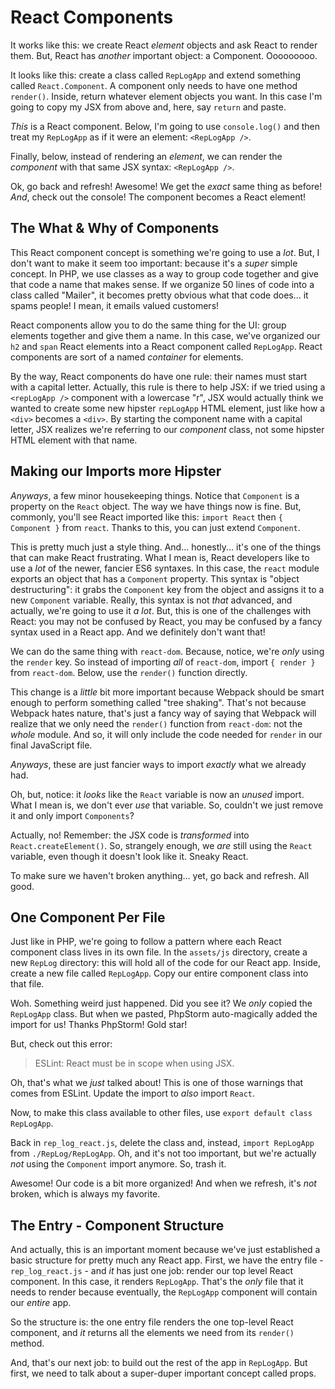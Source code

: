# React Components

It works like this: we create React *element* objects and ask React to render
them. But, React has *another* important object: a Component. Ooooooooo.

It looks like this: create a class called `RepLogApp` and extend something called
`React.Component`. A component only needs to have one method `render()`. Inside,
return whatever element objects you want. In this case I'm going to copy my JSX
from above and, here, say `return` and paste.

*This* is a React component. Below, I'm going to use `console.log()` and then
treat my `RepLogApp` as if it were an element: `<RepLogApp />`.

Finally, below, instead of rendering an *element*, we can render the *component*
with that same JSX syntax: `<RepLogApp />`.

Ok, go back and refresh! Awesome! We get the *exact* same thing as before! *And*,
check out the console! The component becomes a React element!

## The What & Why of Components

This React component concept is something we're going to use a *lot*. But, I don't
want to make it seem too important: because it's a *super* simple concept. In PHP,
we use classes as a way to group code together and give that code a name that makes
sense. If we organize 50 lines of code into a class called "Mailer", it becomes pretty
obvious what that code does... it spams people! I mean, it emails valued customers!

React components allow you to do the same thing for the UI: group elements together
and give them a name. In this case, we've organized our `h2` and `span` React elements
into a React component called `RepLogApp`. React components are sort of a named
*container* for elements.

By the way, React components do have one rule: their names must start with a capital
letter. Actually, this rule is there to help JSX: if we tried using a `<repLogApp />`
component with a lowercase "r", JSX would actually think we wanted to create some
new hipster `repLogApp` HTML element, just like how a `<div>` becomes a `<div>`.
By starting the component name with a capital letter, JSX realizes we're referring
to our *component* class, not some hipster HTML element with that name.

## Making our Imports more Hipster

*Anyways*, a few minor housekeeping things. Notice that `Component` is a property
on the `React` object. The way we have things now is fine. But, commonly, you'll see
React imported like this: `import React` then `{ Component }` from `react`. Thanks
to this, you can just extend `Component`.

This is pretty much just a style thing. And... honestly... it's one of the things
that can make React frustrating. What I mean is, React developers like to use
a *lot* of the newer, fancier ES6 syntaxes. In this case, the `react` module
exports an object that has a `Component` property. This syntax is "object
destructuring": it grabs the `Component` key from the object and assigns it to a
new `Component` variable. Really, this syntax is not *that* advanced, and actually,
we're going to use it *a lot*. But, this is one of the challenges with React:
you may not be confused by React, you may be confused by a fancy syntax used in
a React app. And we definitely don't want that!

We can do the same thing with `react-dom`. Because, notice, we're *only* using
the `render` key. So instead of importing *all* of `react-dom`, import
`{ render }` from `react-dom`. Below, use the `render()` function directly.

This change is a *little* bit more important because Webpack should be smart enough
to perform something called "tree shaking". That's not because Webpack hates nature,
that's just a fancy way of saying that Webpack will realize that we only need the
`render()` function from `react-dom`: not the *whole* module. And so, it will only
include the code needed for `render` in our final JavaScript file.

*Anyways*, these are just fancier ways to import *exactly* what we already had.

Oh, but, notice: it *looks* like the `React` variable is now an *unused* import.
What I mean is, we don't ever *use* that variable. So, couldn't we just remove it
and only import `Components`?

Actually, no! Remember: the JSX code is *transformed* into `React.createElement()`.
So, strangely enough, we *are* still using the `React` variable, even though it
doesn't look like it. Sneaky React.

To make sure we haven't broken anything... yet, go back and refresh. All good.

## One Component Per File

Just like in PHP, we're going to follow a pattern where each React component class
lives in its own file. In the `assets/js` directory, create a new `RepLog` directory:
this will hold all of the code for our React app. Inside, create a new file called
`RepLogApp`. Copy our entire component class into that file.

Woh. Something weird just happened. Did you see it? We *only* copied the `RepLogApp`
class. But when we pasted, PhpStorm auto-magically added the import for us! Thanks
PhpStorm! Gold star!

But, check out this error:

> ESLint: React must be in scope when using JSX.

Oh, that's what we *just* talked about! This is one of those warnings that comes
from ESLint. Update the import to *also* import `React`.

Now, to make this class available to other files, use
`export default class RepLogApp`.

Back in `rep_log_react.js`, delete the class and, instead, `import RepLogApp` from
`./RepLog/RepLogApp`. Oh, and it's not too important, but we're actually *not*
using the `Component` import anymore. So, trash it.

Awesome! Our code is a bit more organized! And when we refresh, it's *not* broken,
which is always my favorite.

## The Entry - Component Structure

And actually, this is an important moment because we've just established a basic
structure for pretty much any React app. First, we have the entry file -
`rep_log_react.js` - and *it* has just one job: render our top level React component.
In this case, it renders `RepLogApp`. That's the *only* file that it needs to
render because eventually, the `RepLogApp` component will contain our *entire*
app.

So the structure is: the one entry file renders the one top-level React component,
and *it* returns all the elements we need from its `render()` method.

And, that's our next job: to build out the rest of the app in `RepLogApp`. But first,
we need to talk about a super-duper important concept called props.
